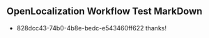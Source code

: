 ## OpenLocalization Workflow Test MarkDown

* 828dcc43-74b0-4b8e-bedc-e543460ff622 
thanks!



<!--HONumber=Jan16_HO3-->
